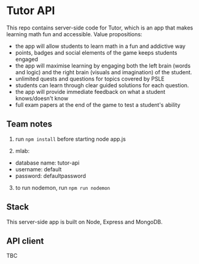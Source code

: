 # Tutor API

This repo contains server-side code for Tutor, which is an app that makes learning math fun and accessible. Value propositions:
* the app will allow students to learn math in a fun and addictive way
* points, badges and social elements of the game keeps students engaged
* the app will maximise learning by engaging both the left brain (words and logic) and the right brain (visuals and imagination) of the student.
* unlimited quests and questions for topics covered by PSLE
* students can learn through clear guided solutions for each question.
* the app will provide immediate feedback on what a student knows/doesn't know
* full exam papers at the end of the game to test a student's ability

## Team notes
1) run ```npm install``` before starting node app.js

2) mlab:
* database name: tutor-api
* username: default
* password: defaultpassword

3) to run nodemon, run ``` npm run nodemon ```

## Stack
This server-side app is built on Node, Express and MongoDB.

## API client
TBC
